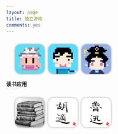```yaml
---
layout: page
title: 独立游戏
comments: yes
---
```


<head>
	<meta http-equiv="Content-Type" content="text/html; charset=gb2312" />
	<style>
	 	li.icon {
		list-style:none;
		float:left;
		width: 90px;
		}
		img.iconimg {
		width:80px;
		height:80px;
		border-radius:15px;
		box-shadow: 0px 0px 5px #888888;
		}
		div.apps {
		overflow:hidden;
		white-space:nowrap;
		}
		</style>
</head>
<div class = "apps">
    <ul>
    <li class = "icon">
        <a title="Puppy Touch (iPhone / iPad)" href="https://itunes.apple.com/cn/app/id1104761965/"><img class = "iconimg" alt="Puppy Touch (iPhone / iPad)" src="/blogImages/puppytouch.png" width="80"></a>
    </li>
    <li class = "icon">
        <a title="全蛋流水线 (iPhone / iPad)" href="https://itunes.apple.com/cn/app/id1018629225"><img class = "iconimg" alt="全蛋流水线 (iPhone / iPad)" src="/blogImages/petpipeline.png" width="80"></a>
    </li>
    <li class ="icon">
        <a title="后宫Run (iPhone / iPad)" href="https://itunes.apple.com/cn/app/id994161640"><img class = "iconimg" alt="后宫Run (iPhone / iPad)" src="/blogImages/zhenhuanrun.png" width="80"></a>
    </li>
    </ul>
</div>

**读书应用**

<div class = "apps">
    <ul>
    <li class = "icon">
        <a title="人生必读的100本书" href="https://itunes.apple.com/cn/app/id1358312595?mt=8"><img class = "iconimg" alt="人生必读的100本书" src="/blogImages/books100.png" width="80"></a>
    </li>
    <li class = "icon">
        <a title="胡适文集" href="https://itunes.apple.com/cn/app/id1375322263?mt=8"><img class = "iconimg" alt="胡适文集" src="/blogImages/hushi.png" width="80"></a>
    </li>
    <li class ="icon">
        <a title="鲁迅杂文小说集" href="https://itunes.apple.com/cn/app/id1375316899?mt=8"><img class = "iconimg" alt="鲁迅杂文小说集" src="/blogImages/luxun.png" width="80"></a>
    </li>
    </ul>
</div>